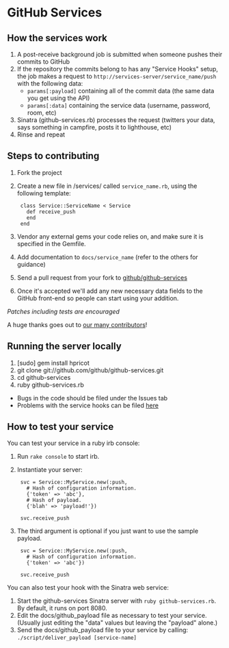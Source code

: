 GitHub Services
===============

How the services work
---------------------

1. A post-receive background job is submitted when someone pushes their
   commits to GitHub
2. If the repository the commits belong to has any "Service Hooks" setup, the
   job makes a request to `http://services-server/service_name/push` with the
   following data:
    - `params[:payload]` containing all of the commit data (the same data you get using the API)
    - `params[:data]` containing the service data (username, password, room, etc)
3. Sinatra (github-services.rb) processes the request (twitters your data, says
   something in campfire, posts it to lighthouse, etc)
4. Rinse and repeat

Steps to contributing
---------------------

1. Fork the project
2. Create a new file in /services/ called `service_name.rb`, using the following
   template:

        class Service::ServiceName < Service
          def receive_push
          end
        end

3. Vendor any external gems your code relies on, and make sure it is
   specified in the Gemfile.
4. Add documentation to `docs/service_name` (refer to the others for guidance)
5. Send a pull request from your fork to [github/github-services](https://github.com/github/github-services)
6. Once it's accepted we'll add any new necessary data fields to the GitHub
   front-end so people can start using your addition.

*Patches including tests are encouraged*

A huge thanks goes out to [our many contributors](https://github.com/github/github-services/contributors)!

Running the server locally
--------------------------

1. [sudo] gem install hpricot
2. git clone git://github.com/github/github-services.git
3. cd github-services
4. ruby github-services.rb

* Bugs in the code should be filed under the Issues tab
* Problems with the service hooks can be filed
  [here](https://github.com/contact)

How to test your service
------------------------

You can test your service in a ruby irb console:

1. Run `rake console` to start irb.
2. Instantiate your server:

        svc = Service::MyService.new(:push,
          # Hash of configuration information.
          {'token' => 'abc'},
          # Hash of payload.
          {'blah' => 'payload!'})

        svc.receive_push

3. The third argument is optional if you just want to use the sample
   payload.

        svc = Service::MyService.new(:push,
          # Hash of configuration information.
          {'token' => 'abc'})

        svc.receive_push

You can also test your hook with the Sinatra web service:

1. Start the github-services Sinatra server with `ruby github-services.rb`. By
   default, it runs on port 8080.
2. Edit the docs/github_payload file as necessary to test your service.  (Usually
   just editing the "data" values but leaving the "payload" alone.)
3. Send the docs/github_payload file to your service by calling:
   `./script/deliver_payload [service-name]`
